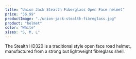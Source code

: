 ```yaml
---
title: "Union Jack Stealth Fiberglass Open Face helmet"
price: "56.99"
productImage: "./union-jack-stealth-fibreglass.jpg"
product: "helmet"
color: "White"
sizes: "S, M, L"
---
```

The Stealth HD320 is a traditional style open face road helmet, manufactured from a strong but lightweight fibreglass shell.